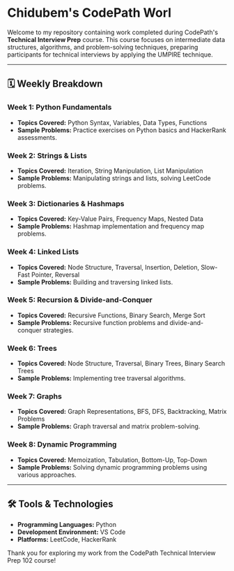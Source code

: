 # Chidubem's CodePath Worl

Welcome to my repository containing work completed during CodePath's **Technical Interview Prep** course. This course focuses on intermediate data structures, algorithms, and problem-solving techniques, preparing participants for technical interviews by applying the UMPIRE technique.

---

## 🗓 Weekly Breakdown

### Week 1: Python Fundamentals
- **Topics Covered:** Python Syntax, Variables, Data Types, Functions
- **Sample Problems:** Practice exercises on Python basics and HackerRank assessments.

### Week 2: Strings & Lists
- **Topics Covered:** Iteration, String Manipulation, List Manipulation
- **Sample Problems:** Manipulating strings and lists, solving LeetCode problems.

### Week 3: Dictionaries & Hashmaps
- **Topics Covered:** Key-Value Pairs, Frequency Maps, Nested Data
- **Sample Problems:** Hashmap implementation and frequency map problems.

### Week 4: Linked Lists
- **Topics Covered:** Node Structure, Traversal, Insertion, Deletion, Slow-Fast Pointer, Reversal
- **Sample Problems:** Building and traversing linked lists.

### Week 5: Recursion & Divide-and-Conquer
- **Topics Covered:** Recursive Functions, Binary Search, Merge Sort
- **Sample Problems:** Recursive function problems and divide-and-conquer strategies.

### Week 6: Trees
- **Topics Covered:** Node Structure, Traversal, Binary Trees, Binary Search Trees
- **Sample Problems:** Implementing tree traversal algorithms.

### Week 7: Graphs
- **Topics Covered:** Graph Representations, BFS, DFS, Backtracking, Matrix Problems
- **Sample Problems:** Graph traversal and matrix problem-solving.

### Week 8: Dynamic Programming
- **Topics Covered:** Memoization, Tabulation, Bottom-Up, Top-Down
- **Sample Problems:** Solving dynamic programming problems using various approaches.

---

## 🛠 Tools & Technologies
- **Programming Languages:** Python
- **Development Environment:** VS Code
- **Platforms:** LeetCode, HackerRank


Thank you for exploring my work from the CodePath Technical Interview Prep 102 course!
